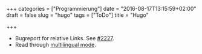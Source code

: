 +++
categories = ["Programmierung"]
date = "2016-08-17T13:15:59+02:00"
draft = false
slug = "hugo"
tags = ["ToDo"]
title = "Hugo"

+++

* Bugreport for relative Links. See [#2227](https://github.com/spf13/hugo/issues/2227).
* Read through [multilingual mode](https://github.com/spf13/hugo/pull/2303).
